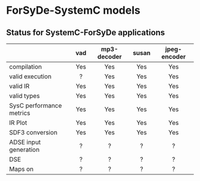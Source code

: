 # ForSyDe-SystemC models

## Status for SystemC-ForSyDe applications

|                            | vad | mp3-decoder | susan | jpeg-encoder |
| -------------------------- |:---:|:-----------:|:-----:|:------------:|
| compilation                | Yes | Yes         | Yes   | Yes          |
| valid execution            | ?   | Yes         | Yes   | Yes          |
| valid IR                   | Yes | Yes         | Yes   | Yes          |
| valid types                | Yes | Yes         | Yes   | Yes          |
| SysC performance metrics   | Yes | Yes         | Yes   | Yes          |
| IR Plot                    | Yes | Yes         | Yes   | Yes          |
| SDF3 conversion            | Yes | Yes         | Yes   | Yes          | 
| ADSE input generation      | ?   | ?           | ?     | ?            |
| DSE                        | ?   | ?           | ?     | ?            |
| Maps on                    | ?   | ?           | ?     | ?            |

